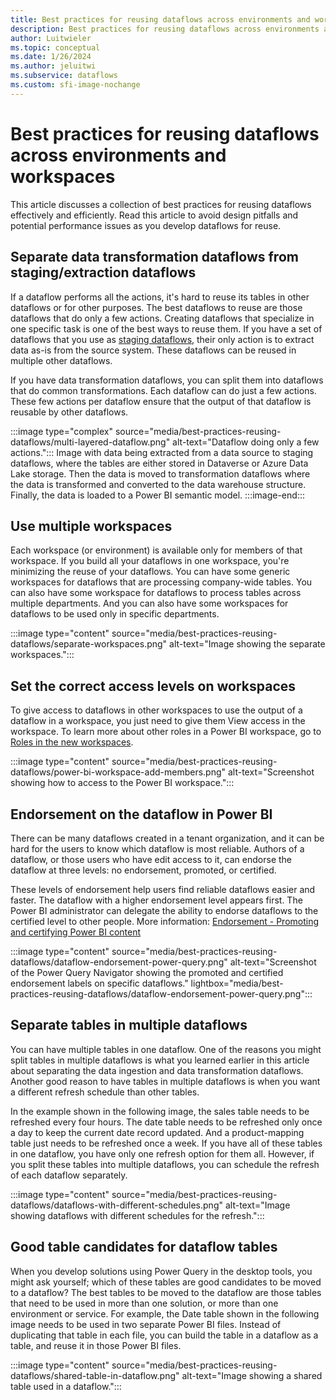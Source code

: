 ```yaml
---
title: Best practices for reusing dataflows across environments and workspaces
description: Best practices for reusing dataflows across environments and workspaces
author: Luitwieler
ms.topic: conceptual
ms.date: 1/26/2024
ms.author: jeluitwi
ms.subservice: dataflows
ms.custom: sfi-image-nochange
---
```


# Best practices for reusing dataflows across environments and workspaces

This article discusses a collection of best practices for reusing dataflows effectively and efficiently. Read this article to avoid design pitfalls and potential performance issues as you develop dataflows for reuse.

## Separate data transformation dataflows from staging/extraction dataflows

If a dataflow performs all the actions, it's hard to reuse its tables in other dataflows or for other purposes. The best dataflows to reuse are those dataflows that do only a few actions. Creating dataflows that specialize in one specific task is one of the best ways to reuse them. If you have a set of dataflows that you use as [staging dataflows](best-practices-for-dimensional-model-using-dataflows.md#staging-dataflows), their only action is to extract data as-is from the source system. These dataflows can be reused in multiple other dataflows.

If you have data transformation dataflows, you can split them into dataflows that do common transformations. Each dataflow can do just a few actions. These few actions per dataflow ensure that the output of that dataflow is reusable by other dataflows.

:::image type="complex" source="media/best-practices-reusing-dataflows/multi-layered-dataflow.png" alt-text="Dataflow doing only a few actions.":::
   Image with data being extracted from a data source to staging dataflows, where the tables are either stored in Dataverse or Azure Data Lake storage. Then the data is moved to transformation dataflows where the data is transformed and converted to the data warehouse structure. Finally, the data is loaded to a Power BI semantic model.
:::image-end:::

## Use multiple workspaces

Each workspace (or environment) is available only for members of that workspace. If you build all your dataflows in one workspace, you're minimizing the reuse of your dataflows. You can have some generic workspaces for dataflows that are processing company-wide tables. You can also have some workspace for dataflows to process tables across multiple departments. And you can also have some workspaces for dataflows to be used only in specific departments.

:::image type="content" source="media/best-practices-reusing-dataflows/separate-workspaces.png" alt-text="Image showing the separate workspaces.":::

## Set the correct access levels on workspaces

To give access to dataflows in other workspaces to use the output of a dataflow in a workspace, you just need to give them View access in the workspace. To learn more about other roles in a Power BI workspace, go to [Roles in the new workspaces](/power-bi/collaborate-share/service-roles-new-workspaces).

:::image type="content" source="media/best-practices-reusing-dataflows/power-bi-workspace-add-members.png" alt-text="Screenshot showing how to access to the Power BI workspace.":::

## Endorsement on the dataflow in Power BI

There can be many dataflows created in a tenant organization, and it can be hard for the users to know which dataflow is most reliable. Authors of a dataflow, or those users who have edit access to it, can endorse the dataflow at three levels: no endorsement, promoted, or certified.

These levels of endorsement help users find reliable dataflows easier and faster. The dataflow with a higher endorsement level appears first. The Power BI administrator can delegate the ability to endorse dataflows to the certified level to other people. More information: [Endorsement - Promoting and certifying Power BI content](/power-bi/collaborate-share/service-endorsement-overview)

:::image type="content" source="media/best-practices-reusing-dataflows/dataflow-endorsement-power-query.png" alt-text="Screenshot of the Power Query Navigator showing the promoted and certified endorsement labels on specific dataflows." lightbox="media/best-practices-reusing-dataflows/dataflow-endorsement-power-query.png":::

## Separate tables in multiple dataflows

You can have multiple tables in one dataflow. One of the reasons you might split tables in multiple dataflows is what you learned earlier in this article about separating the data ingestion and data transformation dataflows. Another good reason to have tables in multiple dataflows is when you want a different refresh schedule than other tables.

In the example shown in the following image, the sales table needs to be refreshed every four hours. The date table needs to be refreshed only once a day to keep the current date record updated. And a product-mapping table just needs to be refreshed once a week. If you have all of these tables in one dataflow, you have only one refresh option for them all. However, if you split these tables into multiple dataflows, you can schedule the refresh of each dataflow separately.

:::image type="content" source="media/best-practices-reusing-dataflows/dataflows-with-different-schedules.png" alt-text="Image showing dataflows with different schedules for the refresh.":::

## Good table candidates for dataflow tables

When you develop solutions using Power Query in the desktop tools, you might ask yourself; which of these tables are good candidates to be moved to a dataflow? The best tables to be moved to the dataflow are those tables that need to be used in more than one solution, or more than one environment or service. For example, the Date table shown in the following image needs to be used in two separate Power BI files. Instead of duplicating that table in each file, you can build the table in a dataflow as a table, and reuse it in those Power BI files.

:::image type="content" source="media/best-practices-reusing-dataflows/shared-table-in-dataflow.png" alt-text="Image showing a shared table used in a dataflow.":::
